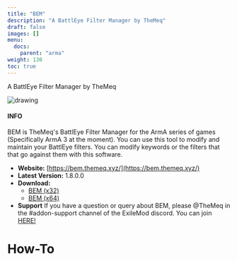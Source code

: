 ```yaml
---
title: "BEM"
description: "A BattlEye Filter Manager by TheMeq"
draft: false
images: []
menu:
  docs:
    parent: "arma"
weight: 130
toc: true
---
```


A BattlEye Filter Manager by TheMeq

<img src="/images/1/bem.png" alt="drawing" with="450"/>

####  INFO
BEM is TheMeq's BattlEye Filter Manager for the ArmA series of games (Specifically ArmA 3 at the moment). You can use this tool to modify and maintain your BattlEye filters. You can modify keywords or the filters that that go against them with this software.

*	**Website:** [https://bem.themeq.xyz/](https://bem.themeq.xyz/)
*	**Latest Version:** 1.8.0.0
*	**Download:**
	*	[BEM (x32)](https://bem.themeq.xyz/dl.php?file=BEM_1800.zip)
	*	[BEM (x64)](https://bem.themeq.xyz/dl.php?file=BEM_1800_x64.zip)
*	**Support**
	If you have a question or query about BEM, please @TheMeq in the #addon-support channel of the ExileMod discord. You can join [HERE!](https://discord.gg/WMtr5ru)


# How-To
